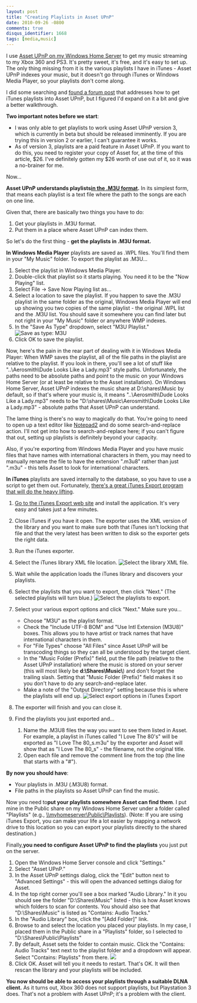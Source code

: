 ```yaml
---
layout: post
title: "Creating Playlists in Asset UPnP"
date: 2010-09-26 -0800
comments: true
disqus_identifier: 1668
tags: [media,music]
---
```

I use [Asset UPnP on my Windows Home
Server](/archive/2009/08/11/stream-more-music-from-windows-home-server-with-asset-upnp.aspx)
to get my music streaming to my Xbox 360 and PS3. It's pretty sweet,
it's free, and it's easy to set up. The only thing missing from it is
the various playlists I have in iTunes - Asset UPnP indexes your music,
but it doesn't go through iTunes or Windows Media Player, so your
playlists don't come along.

I did some searching and [found a forum
post](http://forums.naim-audio.com/eve/forums/a/tpc/f/48019385/m/7212984927)
that addresses how to get iTunes playlists into Asset UPnP, but I
figured I'd expand on it a bit and give a better walkthrough.

**Two important notes before we start**:

-   I was only able to get playlists to work using Asset UPnP version 3,
    which is currently in beta but should be released imminently. If you
    are trying this in version 2 or earlier, I can't guarantee it works.
-   As of version 3, playlists are a paid feature in Asset UPnP. If you
    want to do this, you need to register your copy of Asset for, at the
    time of this article, $26. I've definitely gotten my $26 worth of
    use out of it, so it was a no-brainer for me.

Now...

**Asset UPnP understands playlists**[**in the .M3U
format**](http://en.wikipedia.org/wiki/M3U)**.** In its simplest form,
that means each playlist is a text file where the path to the songs are
each on one line.

Given that, there are basically two things you have to do:

1.  Get your playlists in .M3U format.
2.  Put them in a place where Asset UPnP can index them.

So let's do the first thing - **get the playlists in .M3U format.**

**In Windows Media Player** playlists are saved as .WPL files. You'll
find them in your "My Music" folder. To export the playlist as .M3U...

1.  Select the playlist in Windows Media Player.
2.  Double-click that playlist so it starts playing. You need it to be
    the "Now Playing" list.
3.  Select File -\> Save Now Playing list as...
4.  Select a location to save the playlist. If you happen to save the
    .M3U playlist in the same folder as the original, Windows Media
    Player will end up showing you two copies of the same playlist - the
    original .WPL list and the .M3U list. You should save it somewhere
    you can find later but not right in your "My Music" folder or
    anywhere WMP indexes.
5.  In the "Save As Type" dropdown, select "M3U Playlist."
    ![Save as type:
    M3U](https://hyqi8g.bl3302.livefilestore.com/y2pnuMU-DpPbuCfd8uWnPidQg6cgqUohMuyqXxnMw8kOslHO7GVUefr4I5T37yhmNL9MGE-7RH7K0wFemKL1o8w5bwSz7dWK5fnJ8nlV5TDWN4/20100926wmpsaveasm3u.png?psid=1 "Save as type: M3U")
6.  Click OK to save the playlist.

Now, here's the pain in the rear part of dealing with it in Windows
Media Player: When WMP saves the playlist, all of the file paths in the
playlist are relative to the playlist. If you look in there, you'll see
a lot of stuff like "..\\Aerosmith\\Dude Looks Like a Lady.mp3" style
paths. Unfortunately, the paths need to be absolute paths and point to
the music on your Windows Home Server (or at least be relative to the
Asset installation). On Windows Home Server, Asset UPnP indexes the
music share at D:\\shares\\Music by default, so if that's where your
music is, it means "..\\Aerosmith\\Dude Looks Like a Lady.mp3" needs to
be "D:\\shares\\Music\\Aerosmith\\Dude Looks Like a Lady.mp3" - absolute
paths that Asset UPnP can understand.

The lame thing is there's no way to magically do that. You're going to
need to open up a text editor like
[Notepad2](http://www.flos-freeware.ch/notepad2.html) and do some
search-and-replace action. I'll not get into how to search-and-replace
here; if you can't figure that out, setting up playlists is definitely
beyond your capacity.

Also, if you're exporting from Windows Media Player and you have music
files that have names with international characters in them, you may
need to manually rename the file to have the extension ".m3u8" rather
than just ".m3u" - this tells Asset to look for international
characters.

**In iTunes** playlists are saved internally to the database, so you
have to use a script to get them out. Fortunately, [there's a great
iTunes Export program that will do the heavy
lifting](http://www.ericdaugherty.com/dev/itunesexport/).

1.  [Go to the iTunes Export web
    site](http://www.ericdaugherty.com/dev/itunesexport/) and install
    the application. It's very easy and takes just a few minutes.
2.  Close iTunes if you have it open. The exporter uses the XML version
    of the library and you want to make sure both that iTunes isn't
    locking that file and that the very latest has been written to disk
    so the exporter gets the right data.
3.  Run the iTunes exporter.
4.  Select the iTunes library XML file location.
    ![Select the library XML
    file.](https://hyqi8g.bl3301.livefilestore.com/y2pcyMZ1s_d3Wf94kW1jop8KBUyHN1iJICXI3vNm1Pirs1V47SLOdBjQE5maa2jcz_K0kncjL0CIbaJ5mDTYtQauofGYtU0Loh2KY6Xy3SHhvc/20100926itunesexport1.png?psid=1 "Select the library XML file.")

5.  Wait while the application loads the iTunes library and discovers
    your playlists.
6.  Select the playlists that you want to export, then click "Next."
    (The selected playlists will turn blue.)
    ![Select the playlists to
    export.](https://hyqi8g.bl3301.livefilestore.com/y2puadjyo9kN-2mzlMZyyUeY2Yn8S1bc0_X6pEqcu292h1qrV1QVsTB68Sis0j1tgYJAWhn2pAYBVmMK-YPApTiFLBlgrQfZkGdcSzyrrksxGs/20100926itunesexport2.png?psid=1 "Select the playlists to export.")

7.  Select your various export options and click "Next." Make sure
    you...
    -   Choose "M3U" as the playlist format.
    -   Check the "Include UTF-8 BOM" and "Use Intl Extension (M3U8)"
        boxes. This allows you to have artist or track names that have
        international characters in them.
    -   For "File Types" choose "All Files" since Asset UPnP will be
        transcoding things so they can all be understood by the target
        client.
    -   In the "Music Folder (Prefix)" field, put the file path
        (relative to the Asset UPnP installation) where the music is
        stored on your server (this will most likely be
        **d:\\Shares\\Music\\**) and don't forget the trailing slash.
        Setting that "Music Folder (Prefix)" field makes it so you don't
        have to do any search-and-replace later.
    -   Make a note of the "Output Directory" setting because this is
        where the playlists will end up.
        ![Select export options in iTunes
        Export](https://hyqi8g.blu.livefilestore.com/y2pT37mSblih2jbFHeuEjS78DOJaOZVDd_5bmVAM5BmzW6ZgnpXkn0WYbZPnpWts-AVm8UDBy8QMIWBoPUTXttYxUPox74N8MoVSW4bV92F49I/20100926itunesexport3.png?psid=1 "Select export options in iTunes Export")

8.  The exporter will finish and you can close it.
9.  Find the playlists you just exported and...
    1.  Name the .M3U8 files the way you want to see them listed in
        Asset. For example, a playlist in iTunes called "I Love The
        80's" will be exported as "I Love The 80\_s.m3u" by the exporter
        and Asset will show that as "I Love The 80\_s" - the filename,
        not the original title.
    2.  Open each file and remove the comment line from the top (the
        line that starts with a "\#").

**By now you should have**:

-   Your playlists in .M3U (.M3U8) format.
-   File paths in the playlists so Asset UPnP can find the music.

Now you need to**put your playlists somewhere Asset can find them**. I
put mine in the Public share on my Windows Home Server under a folder
called "Playlists" (e.g.,
[\\\\myhomeserver\\Public\\Playlists](file://\\myhomeserver\Public\Playlists)).
(Note: If you are using iTunes Export, you can make your life a lot
easier by mapping a network drive to this location so you can export
your playlists directly to the shared destination.)

Finally,**you need to configure Asset UPnP to find the playlists** you
just put on the server.

1.  Open the Windows Home Server console and click "Settings."
2.  Select "Asset UPnP."
3.  In the Asset UPnP settings dialog, click the "Edit" button next to
    "Advanced Settings" - this will open the advanced settings dialog
    for Asset.
4.  In the top right corner you'll see a box marked "Audio Library." In
    it you should see the folder "D:\\Shares\\Music" listed - this is
    how Asset knows which folders to scan for contents. You should also
    see that "D:\\Shares\\Music" is listed as "Contains: Audio Tracks."
5.  In the "Audio Library" box, click the "[Add Folder]" link.
6.  Browse to and select the location you placed your playlists. In my
    case, I placed them in the Public share in a "Playlists" folder, so
    I selected to "D:\\Shares\\Public\\Playlists"
7.  By default, Asset sets the folder to contain music. Click the
    "Contains: Audio Tracks" text next to the playlist folder and a
    dropdown will appear. Select "Contains: Playlists" from there.
    ![](https://hyqi8g.bl3302.livefilestore.com/y2pS16OZBsil-t3rF_vcAi-7NhGSUa7-cL0gXyI2whskmHg4nAc2iCoyiU2ZpY746u1ZlfULrzWTjL4ra-xzQRHofP_rWiTkOHp-sZMminfddA/20100926assetupnpfolderlocation.png?psid=1)
8.  Click OK. Asset will tell you it needs to restart. That's OK. It
    will then rescan the library and your playlists will be included.

**You now should be able to access your playlists through a suitable
DLNA client.** As it turns out, Xbox 360 does not support playlists, but
Playstation 3 does. That's not a problem with Asset UPnP; it's a problem
with the client.

